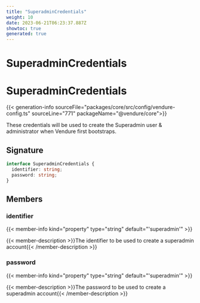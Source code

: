 ```yaml
---
title: "SuperadminCredentials"
weight: 10
date: 2023-06-21T06:23:37.887Z
showtoc: true
generated: true
---
```

<!-- This file was generated from the Vendure source. Do not modify. Instead, re-run the "docs:build" script -->

# SuperadminCredentials
<div class="symbol">


# SuperadminCredentials

{{< generation-info sourceFile="packages/core/src/config/vendure-config.ts" sourceLine="771" packageName="@vendure/core">}}

These credentials will be used to create the Superadmin user & administrator
when Vendure first bootstraps.

## Signature

```TypeScript
interface SuperadminCredentials {
  identifier: string;
  password: string;
}
```
## Members

### identifier

{{< member-info kind="property" type="string" default="'superadmin'"  >}}

{{< member-description >}}The identifier to be used to create a superadmin account{{< /member-description >}}

### password

{{< member-info kind="property" type="string" default="'superadmin'"  >}}

{{< member-description >}}The password to be used to create a superadmin account{{< /member-description >}}


</div>
